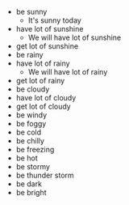 - be sunny
  - It's sunny today
- have lot of sunshine
  - We will have lot of sunshine
- get lot of sunshine
- be rainy
- have lot of rainy
  - We will have lot of rainy
- get lot of rainy
- be cloudy
- have lot of cloudy
- get lot of cloudy
- be windy
- be foggy
- be cold
- be chilly
- be freezing
- be hot
- be stormy
- be thunder storm
- be dark
- be bright
